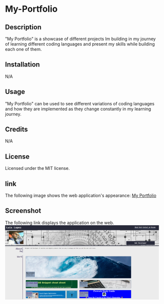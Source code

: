 # My-Portfolio

## Description

"My Portfolio" is a showcase of different projects Im building in my journey of learning different coding languages and present my skills while building each one of them.

## Installation

N/A

## Usage

"My Portfolio" can be used to see different variations of coding languages and how they are implemented as they change constantly in my learning journey.

## Credits

N/A

## License

Licensed under the MIT license.

## link

The following image shows the web application's appearance:
[My Portfolio](https://ll8719.github.io/portfolio-deploy/)

## Screenshot

The following link displays the application on the web.
![screenshot](./images/myportfoliosnip.png)
